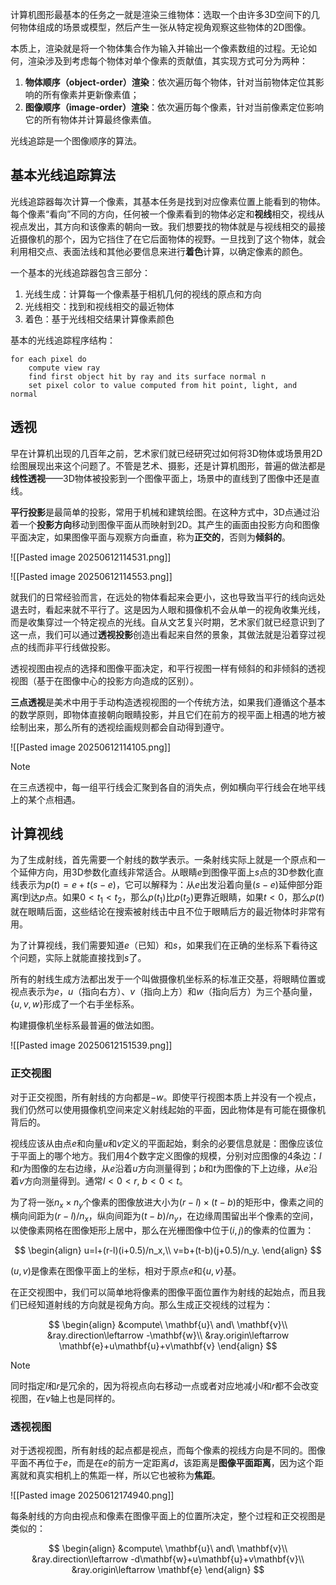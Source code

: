 计算机图形最基本的任务之一就是渲染三维物体：选取一个由许多3D空间下的几何物体组成的场景或模型，然后产生一张从特定视角观察这些物体的2D图像。

本质上，渲染就是将一个物体集合作为输入并输出一个像素数组的过程。无论如何，渲染涉及到考虑每个物体对单个像素的贡献值，其实现方式可分为两种：

1. **物体顺序（object-order）渲染**：依次遍历每个物体，针对当前物体定位其影响的所有像素并更新像素值；
2. **图像顺序（image-order）渲染**：依次遍历每个像素，针对当前像素定位影响它的所有物体并计算最终像素值。

光线追踪是一个图像顺序的算法。

## 基本光线追踪算法

光线追踪器每次计算一个像素，其基本任务是找到对应像素位置上能看到的物体。每个像素“看向”不同的方向，任何被一个像素看到的物体必定和**视线**相交，视线从视点发出，其方向和该像素的朝向一致。我们想要找的物体就是与视线相交的最接近摄像机的那个，因为它挡住了在它后面物体的视野。一旦找到了这个物体，就会利用相交点、表面法线和其他必要信息来进行**着色**计算，以确定像素的颜色。

一个基本的光线追踪器包含三部分：

1. 光线生成：计算每一个像素基于相机几何的视线的原点和方向
2. 光线相交：找到和视线相交的最近物体
3. 着色：基于光线相交结果计算像素颜色

基本的光线追踪程序结构：

```
for each pixel do
	compute view ray
	find first object hit by ray and its surface normal n
	set pixel color to value computed from hit point, light, and normal
```

## 透视

早在计算机出现的几百年之前，艺术家们就已经研究过如何将3D物体或场景用2D绘图展现出来这个问题了。不管是艺术、摄影，还是计算机图形，普遍的做法都是**线性透视**——3D物体被投影到一个图像平面上，场景中的直线到了图像中还是直线。

**平行投影**是最简单的投影，常用于机械和建筑绘图。在这种方式中，3D点通过沿着一个**投影方向**移动到图像平面从而映射到2D。其产生的画面由投影方向和图像平面决定，如果图像平面与观察方向垂直，称为**正交的**，否则为**倾斜的**。

![[Pasted image 20250612114531.png]]

![[Pasted image 20250612114553.png]]

就我们的日常经验而言，在远处的物体看起来会更小，这也导致当平行的线向远处退去时，看起来就不平行了。这是因为人眼和摄像机不会从单一的视角收集光线，而是收集穿过一个特定视点的光线。自从文艺复兴时期，艺术家们就已经意识到了这一点，我们可以通过**透视投影**创造出看起来自然的景象，其做法就是沿着穿过视点的线而非平行线做投影。

透视视图由视点的选择和图像平面决定，和平行视图一样有倾斜的和非倾斜的透视视图（基于在图像中心的投影方向造成的区别）。

**三点透视**是美术中用于手动构造透视视图的一个传统方法，如果我们遵循这个基本的数学原则，即物体直接朝向眼睛投影，并且它们在前方的视平面上相遇的地方被绘制出来，那么所有的透视绘画规则都会自动得到遵守。

![[Pasted image 20250612114105.png]]

> [!NOTE]
> 在三点透视中，每一组平行线会汇聚到各自的消失点，例如横向平行线会在地平线上的某个点相遇。

## 计算视线

为了生成射线，首先需要一个射线的数学表示。一条射线实际上就是一个原点和一个延伸方向，用3D参数化直线非常适合。从眼睛$e$到图像平面上$s$点的3D参数化直线表示为$p(t)=e+t(s-e)$，它可以解释为：从$e$出发沿着向量$(s-e)$延伸部分距离$t$到达$p$点。如果$0<t_1<t_2$，那么$p(t_1)$比$p(t_2)$更靠近眼睛，如果$t<0$，那么$p(t)$就在眼睛后面，这些结论在搜索被射线击中且不位于眼睛后方的最近物体时非常有用。

为了计算视线，我们需要知道$e$（已知）和$s$，如果我们在正确的坐标系下看待这个问题，实际上就能直接找到$s$了。

所有的射线生成方法都出发于一个叫做摄像机坐标系的标准正交基，将眼睛位置或视点表示为$e$，$u$（指向右方）、$v$（指向上方）和$w$（指向后方）为三个基向量，$\{u,v,w\}$形成了一个右手坐标系。

构建摄像机坐标系最普遍的做法如图。

![[Pasted image 20250612151539.png]]

### 正交视图

对于正交视图，所有射线的方向都是$-w$。即使平行视图本质上并没有一个视点，我们仍然可以使用摄像机空间来定义射线起始的平面，因此物体是有可能在摄像机背后的。

视线应该从由点$e$和向量$u$和$v$定义的平面起始，剩余的必要信息就是：图像应该位于平面上的哪个地方。我们用4个数字定义图像的规模，分别对应图像的4条边：$l$和$r$为图像的左右边缘，从$e$沿着$u$方向测量得到；$b$和$t$为图像的下上边缘，从$e$沿着$v$方向测量得到。通常$l<0<r,\ b<0<t$。

为了将一张$n_x\times n_y$个像素的图像放进大小为$(r-l)\times (t-b)$的矩形中，像素之间的横向间距为$(r-l)/n_x$，纵向间距为$(t-b)/n_y$，在边缘周围留出半个像素的空间，以使像素网格在图像矩形上居中，那么在光栅图像中位于$(i,j)$的像素的位置为：

$$
\begin{align}
u=l+(r-l)(i+0.5)/n_x,\\
v=b+(t-b)(j+0.5)/n_y.
\end{align}
$$

$(u,v)$是像素在图像平面上的坐标，相对于原点$e$和$\{u,v\}$基。

在正交视图中，我们可以简单地将像素的图像平面位置作为射线的起始点，而且我们已经知道射线的方向就是视角方向。那么生成正交视线的过程为：

$$
\begin{align}
&compute\ \mathbf{u}\ and\ \mathbf{v}\\
&ray.direction\leftarrow -\mathbf{w}\\
&ray.origin\leftarrow \mathbf{e}+u\mathbf{u}+v\mathbf{v}
\end{align}
$$
> [!NOTE]
> 同时指定$l$和$r$是冗余的，因为将视点向右移动一点或者对应地减小$l$和$r$都不会改变视图，在$v$轴上也是同样的。

### 透视视图

对于透视视图，所有射线的起点都是视点，而每个像素的视线方向是不同的。图像平面不再位于$e$，而是在$e$的前方一定距离$d$，该距离是**图像平面距离**，因为这个距离就和真实相机上的焦距一样，所以它也被称为**焦距**。

![[Pasted image 20250612174940.png]]

每条射线的方向由视点和像素在图像平面上的位置所决定，整个过程和正交视图是类似的：

$$
\begin{align}
&compute\ \mathbf{u}\ and\ \mathbf{v}\\
&ray.direction\leftarrow -d\mathbf{w}+u\mathbf{u}+v\mathbf{v}\\
&ray.origin\leftarrow \mathbf{e}
\end{align}
$$









